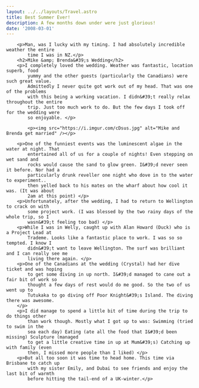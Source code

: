 ```yaml
---
layout: ../../layouts/Travel.astro
title: Best Summer Ever!
description: A few months down under were just glorious!
date: '2008-03-01'
---
```



        <p>Man, was I lucky with my timing. I had absolutely incredible weather the entire 
            time I was in NZ.</p>
        <h2>Mike &amp; Brenda&#39;s Wedding</h2>
        <p>I completely loved the wedding. Weather was fantastic, location superb, food 
            yummy and the other guests (particularly the Canadians) were such great value. 
            Admittedly I never quite got work out of my head. That was one of the problems 
            with this being a working vacation. I didn&#39;t really relax throughout the entire 
            trip. Just too much work to do. But the few days I took off for the wedding were 
            so enjoyable. </p>

            <p><img src="https://i.imgur.com/cDsus.jpg" alt="Mike and Brenda get married" /></p>

        <p>One of the funniest events was the luminescent algae in the water at night. That 
            entertained all of us for a couple of nights! Even stepping on wet sand and 
            rocks would cause the sand to glow green. I&#39;d never seen it before. Nor had a 
            particularly drunk reveller one night who dove in to the water to experiment.. 
            then yelled back to his mates on the wharf about how cool it was. (It was about 
            2am at this point) </p>
        <p>Unfortunately, after the wedding, I had to return to Wellington to crack on with 
            some project work. (I was blessed by the two rainy days of the whole trip, so I 
            wasn&#39;t feeling too bad) </p>
        <p>While I was in Welly, caught up with Alan Howard (Duck) who is a Project Lead at 
            Trademe. Looks like a fantastic place to work. I was so so tempted. I know I 
            didn&#39;t want to leave Wellington. The surf was brilliant and I can really see me 
            living there again. </p>
        <p>One of the Canadians at the wedding (Crystal) had her dive ticket and was hoping 
            to get some diving in up north. I&#39;d managed to cane out a fair bit of work so 
            thought a few days of rest would do me good. So the two of us went up to 
            Tutukaka to go diving off Poor Knight&#39;s Island. The diving there was awesome.
        </p>
        <p>I did manage to spend a little bit of time during the trip to do things other 
            than work though. Mostly what I got up to was: Swimming (tried to swim in the 
            sea each day) Eating (ate all the food that I&#39;d been missing) Sculpture (managed 
            to get a little creative time in up at Mum&#39;s) Catching up with family (even 
            then, I missed more people than I liked) </p>
        <p>But all too soon it was time to head home. This time via Brisbane to catch up 
            with my sister Emily, and Dubai to see friends and enjoy the last bit of warmth 
            before hitting the tail-end of a UK-winter.</p>


 
    